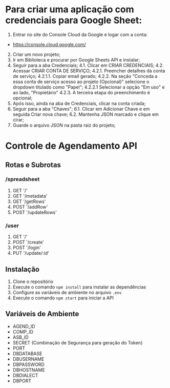 # Para criar uma aplicação com credenciais para Google Sheet:

1. Entrar no site do Console Cloud da Google e logar com a conta:
 - https://console.cloud.google.com/
2. Criar um novo projeto;
3. Ir em Biblioteca e procurar por Google Sheets API e instalar;
4. Seguir para a aba Credenciais;
  4.1. Clicar em CRIAR CREDENCIAIS;
  4.2. Acessar CRIAR CONTA DE SERVIÇO;
    4.2.1. Preencher detalhes da conta de serviço;
      4.2.1.1. Copiar email gerado;
    4.2.2. Na seção "Conceda a essa conta de serviço acesso ao projeto (Opcional)" selecione o dropdown titulado como "Papel";
      4.2.2.1 Selecionar a opção "Em uso" e ao lado, "Propietário"
    4.2.3. A terceira etapa do preenchimento é opcional;
5. Após isso, ainda na aba de Credenciais, clicar na conta criada;
6. Seguir para a aba "Chaves";
  6.1. Clicar em Adicionar Chave e em seguida Criar nova chave;
  6.2. Mantenha JSON marcado e clique em cirar;
7. Guarde o arquivo JSON na pasta raiz do projeto;


# Controle de Agendamento API

## Rotas e Subrotas

### /spreadsheet
1. GET '/'
2. GET '/metadata'
3. GET '/getRows'
4. POST '/addRow'
5. POST '/updateRows'

### /user
1. GET '/'
2. POST '/create'
3. POST '/login'
4. PUT '/update/:id'


## Instalação
1. Clone o repositório
2. Execute o comando `npm install` para instalar as dependências
3. Configure as variáveis de ambiente no arquivo `.env`
4. Execute o comando `npm start` para iniciar a API


## Variáveis de Ambiente
- AGEND_ID
- COMP_ID
- ASB_ID
- SECRET (Combinação de Segurança para geração do Token)
- PORT
- DBDATABASE
- DBUSERNAME
- DBPASSWORD
- DBHOSTNAME
- DBDIALECT
- DBPORT